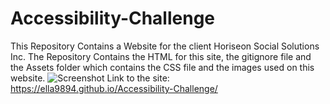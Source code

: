 # Accessibility-Challenge
This Repository Contains a Website for the client Horiseon Social Solutions Inc.
The Repository Contains the HTML for this site, the gitignore file and the Assets folder which contains the CSS file and the images used on this website.
![Screenshot](https://user-images.githubusercontent.com/100313302/159099963-91d05e10-88b4-4825-9e9f-4db9a5193637.jpg)
Link to the site: https://ella9894.github.io/Accessibility-Challenge/

